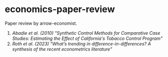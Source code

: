 # economics-paper-review
Paper review by arrow-economist.

1. *Abadie et al. (2010) "Synthetic Control Methods for Comparative Case Studies: Estimating the Effect of California's Tobacco Control Program"*
2. *Roth et al. (2023) "What’s trending in difference-in-differences? A synthesis of the recent econometrics literature"*
